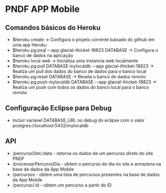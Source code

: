 # PNDF APP Mobile

## Comandos básicos do Heroku

* $heroku create -> Configura o projeto corrente baixado do github em uma app Heroku
* $heroku pg:psql --app glacial-thicket-18823 DATABASE -> Configura o banco de dados na aplicação
* $heroku local web -> Inicializa uma instancia web localmente
* $heroku pg:pull DATABASE mylocaldb --app glacial-thicket-18823 -> Realiza um pull dos dados do banco de dados para o banco local
* $heroku pg:reset DATABASE -> Reseta o banco de dados remoto
* $heroku pg:push mylocaldb DATABASE --app glacial-thicket-18823 -> Realiza um push com todos os dados do banco local para o banco remoto


## Configuração Eclipse para Debug
* Incluir variavel DATABASE_URL no debug do eclipse com o valor postgres://localhost:5432/mylocaldb

## API
* /percursoSite/:data - retorna os dados de um percurso direto do site PNDF
* /processarPercursoDia - obtem o percurso do dia no site e armazena na base de dados da App Mobile
* /percursos - obtem uma lista de percursos presentes na base de dados da App Mobile
* /percurso/:id - obtem um percurso a partir do ID
